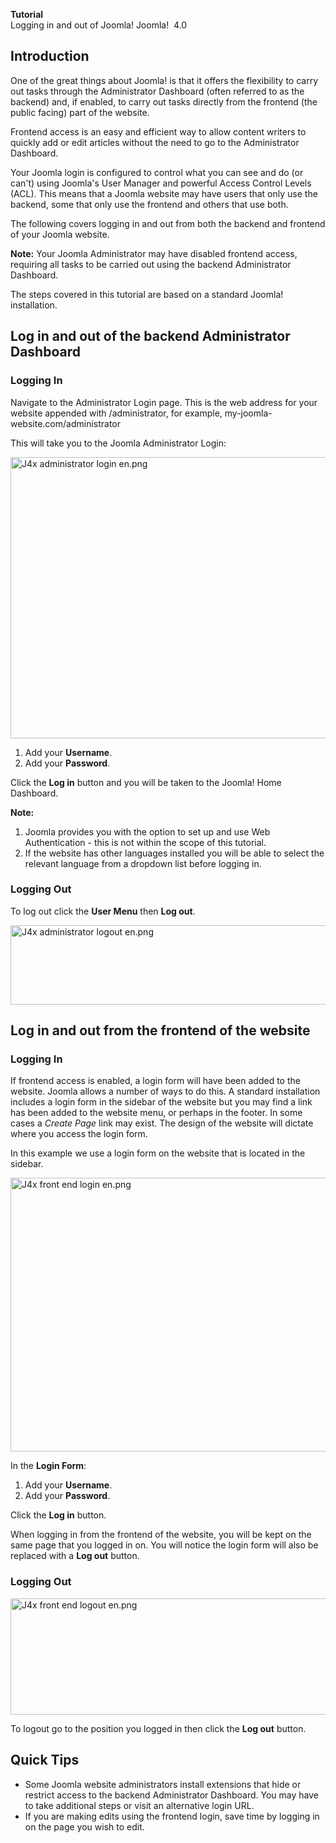 <!-- Filename: J4.x:Logging_in_to_Joomla / Display title: Logging in to Joomla -->

<span id="main-portal-heading">**Tutorial**  
Logging in and out of Joomla!</span> Joomla!  4.0

## Introduction

One of the great things about Joomla! is that it offers the flexibility
to carry out tasks through the Administrator Dashboard (often referred
to as the backend) and, if enabled, to carry out tasks directly from the
frontend (the public facing) part of the website.

Frontend access is an easy and efficient way to allow content writers to
quickly add or edit articles without the need to go to the Administrator
Dashboard.

Your Joomla login is configured to control what you can see and do (or
can't) using Joomla's User Manager and powerful Access Control Levels
(ACL). This means that a Joomla website may have users that only use the
backend, some that only use the frontend and others that use both.

The following covers logging in and out from both the backend and
frontend of your Joomla website.

**Note:** Your Joomla Administrator may have disabled frontend access,
requiring all tasks to be carried out using the backend Administrator
Dashboard.

The steps covered in this tutorial are based on a standard Joomla!
installation.

## Log in and out of the backend Administrator Dashboard

### Logging In

Navigate to the Administrator Login page. This is the web address for
your website appended with /administrator, for example,
my-joomla-website.com/administrator

This will take you to the Joomla Administrator Login:

<img
src="https://docs.joomla.org/images/thumb/2/2a/J4x_administrator_login_en.png/800px-J4x_administrator_login_en.png"
class="thumbborder" decoding="async"
srcset="https://docs.joomla.org/images/2/2a/J4x_administrator_login_en.png 1.5x"
data-file-width="1000" data-file-height="562" width="800" height="450"
alt="J4x administrator login en.png" />

1.  Add your **Username**.
2.  Add your **Password**.

Click the **Log in** button and you will be taken to the Joomla! Home
Dashboard.

**Note:**

1.  Joomla provides you with the option to set up and use Web
    Authentication - this is not within the scope of this tutorial.
2.  If the website has other languages installed you will be able to
    select the relevant language from a dropdown list before logging in.

### Logging Out

To log out click the **User Menu** then **Log out**.

<img
src="https://docs.joomla.org/images/thumb/8/89/J4x_administrator_logout_en.png/800px-J4x_administrator_logout_en.png"
class="thumbborder" decoding="async"
srcset="https://docs.joomla.org/images/8/89/J4x_administrator_logout_en.png 1.5x"
data-file-width="1000" data-file-height="159" width="800" height="127"
alt="J4x administrator logout en.png" />

## Log in and out from the frontend of the website

### Logging In

If frontend access is enabled, a login form will have been added to the
website. Joomla allows a number of ways to do this. A standard
installation includes a login form in the sidebar of the website but you
may find a link has been added to the website menu, or perhaps in the
footer. In some cases a *Create Page* link may exist. The design of the
website will dictate where you access the login form.

In this example we use a login form on the website that is located in
the sidebar.

<img
src="https://docs.joomla.org/images/thumb/a/ae/J4x_front_end_login_en.png/800px-J4x_front_end_login_en.png"
class="thumbborder" decoding="async"
srcset="https://docs.joomla.org/images/a/ae/J4x_front_end_login_en.png 1.5x"
data-file-width="1000" data-file-height="548" width="800" height="438"
alt="J4x front end login en.png" />
  
In the **Login Form**:

1.  Add your **Username**.
2.  Add your **Password**.

Click the **Log in** button.

When logging in from the frontend of the website, you will be kept on
the same page that you logged in on. You will notice the login form will
also be replaced with a **Log out** button.

### Logging Out

<img
src="https://docs.joomla.org/images/thumb/a/a9/J4x_front_end_logout_en.png/800px-J4x_front_end_logout_en.png"
class="thumbborder" decoding="async"
srcset="https://docs.joomla.org/images/a/a9/J4x_front_end_logout_en.png 1.5x"
data-file-width="1000" data-file-height="233" width="800" height="186"
alt="J4x front end logout en.png" />

To logout go to the position you logged in then click the **Log out**
button.

## Quick Tips

- Some Joomla website administrators install extensions that hide or
  restrict access to the backend Administrator Dashboard. You may have
  to take additional steps or visit an alternative login URL.
- If you are making edits using the frontend login, save time by logging
  in on the page you wish to edit.
